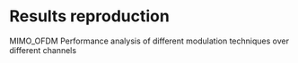 # Results reproduction

MIMO_OFDM
Performance analysis of different modulation techniques over different channels
